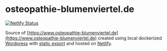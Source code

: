 # osteopathie-blumenviertel.de 

[![Netlify Status](https://api.netlify.com/api/v1/badges/281b65c2-ef9d-4722-bb51-ab76ed2d2db4/deploy-status)](https://app.netlify.com/sites/osteopathie-blumenviertel/deploys)

Source of [https://www.osteopathie-blumenviertel.de](https://www.osteopathie-blumenviertel.de) created using local dockerized [Wordpress](https://github.com/bitnami/bitnami-docker-wordpress) with [static export](https://wp2static.com/) and hosted on [Netlify](http://netflix.com/).
